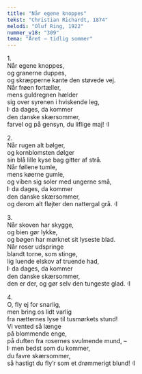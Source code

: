 ```yaml
---
title: "Når egene knoppes"
tekst: "Christian Richardt, 1874"
melodi: "Oluf Ring, 1922"
nummer_v18: "309"
tema: "Året – tidlig sommer"
---
```


1\.\
Når egene knoppes,\
og granerne duppes,\
og skræpperne kante den støvede vej.\
Når frøen fortæller,\
mens guldregnen hælder\
sig over syrenen i hviskende leg,\
𝄆 da dages, da kommer\
den danske skærsommer,\
farvel og på gensyn, du liflige maj! 𝄇

2\.\
Når rugen alt bølger,\
og kornblomsten dølger\
sin blå lille kyse bag gitter af strå.\
Når føllene tumle,\
mens køerne gumle,\
og viben sig soler med ungerne små,\
𝄆 da dages, da kommer\
den danske skærsommer,\
og derom alt fløjter den nattergal grå. 𝄇

3\.\
Når skoven har skygge,\
og bien gør lykke,\
og bøgen har mørknet sit lyseste blad.\
Når roser udspringe\
blandt torne, som stinge,\
lig luende elskov af truende had,\
𝄆 da dages, da kommer\
den danske skærsommer,\
den er der, og gør selv den tungeste glad. 𝄇

4\.\
O, fly ej for snarlig,\
men bring os lidt varlig\
fra nætternes lyse til tusmørkets stund!\
Vi vented så længe\
på blommende enge,\
på duften fra rosernes svulmende mund, –\
𝄆 men bedst som du kommer,\
du favre skærsommer,\
så hastigt du fly’r som et drømmerigt blund! 𝄇